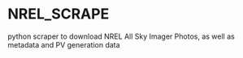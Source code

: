 # NREL_SCRAPE
python scraper to download NREL All Sky Imager Photos, as well as metadata and PV generation data
